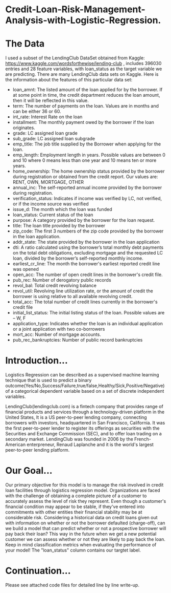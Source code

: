 # Credit-Loan-Risk-Management-Analysis-with-Logistic-Regression.
# The Data
I used a subset of the LendingClub DataSet obtained from Kaggle: https://www.kaggle.com/wordsforthewise/lending-club , includes 396030 entries and 28 feature variables, with loan_status as the target variable we are predicting.
There are many LendingClub data sets on Kaggle. Here is the information about the features of this particular data set:

* loan_amnt: The listed amount of the loan applied for by the borrower. If at some point in time, the credit department reduces the loan amount, then it will be reflected in this value.
* term: The number of payments on the loan. Values are in months and can be either 36 or 60.
* int_rate: Interest Rate on the loan
* installment: The monthly payment owed by the borrower if the loan originates.
* grade: LC assigned loan grade
* sub_grade: LC assigned loan subgrade
* emp_title: The job title supplied by the Borrower when applying for the loan.
* emp_length: Employment length in years. Possible values are between 0 and 10 where 0 means less than one year and 10 means ten or more years.
* home_ownership: The home ownership status provided by the borrower during registration or obtained from the credit report. Our values are: RENT, OWN, MORTGAGE, OTHER
* annual_inc: The self-reported annual income provided by the borrower during registration.
* verification_status: Indicates if income was verified by LC, not verified, or if the income source was verified
* issue_d: The month which the loan was funded
* loan_status: Current status of the loan
* purpose: A category provided by the borrower for the loan request.
* title: The loan title provided by the borrower
* zip_code: The first 3 numbers of the zip code provided by the borrower in the loan application.
* addr_state: The state provided by the borrower in the loan application
* dti: A ratio calculated using the borrower’s total monthly debt payments on the total debt obligations, excluding mortgage and the requested LC loan, divided by the borrower’s self-reported monthly income.
* earliest_cr_line: The month the borrower's earliest reported credit line was opened
* open_acc: The number of open credit lines in the borrower's credit file.
* pub_rec: Number of derogatory public records
* revol_bal: Total credit revolving balance
* revol_util: Revolving line utilization rate, or the amount of credit the borrower is using relative to all available revolving credit.
* total_acc: The total number of credit lines currently in the borrower's credit file
* initial_list_status: The initial listing status of the loan. Possible values are – W, F
* application_type: Indicates whether the loan is an individual application or a joint application with two co-borrowers
* mort_acc: Number of mortgage accounts.
* pub_rec_bankruptcies: Number of public record bankruptcies

# Introduction...
Logistics Regression can be described as a supervised machine learning technique that is used to predict a binary outcome(Yes/No,Success/Failure,true/false,Healthy/Sick,Positive/Negative) of a categorical dependent variable based on a set of discrete independent variables.

LendingClub(lendingclub.com) is a fintech company that provides range of financial products and services through a technology-driven platform in the United States, It is a US peer-to-peer lending company, connecting borrowers with investors, headquartered in San Francisco, California. It was the first peer-to-peer lender to register its offerings as securities with the Securities and Exchange Commission (SEC), and to offer loan trading on a secondary market. LendingClub was founded in 2006 by the French-American enterpreneur, Renaud Laplanche and it is the world's largest peer-to-peer lending platform.

# Our Goal...
Our primary objective for this model is to manage the risk involved in credit loan facilities through logistics regression model. 
Organizations are faced with the challenge of obtaining a complete picture of a customer to accurately assess the level of risk they represent. Even though a customer's financial condition may appear to be stable, if they've entered into commitments with other entities their financial stability may be at considerable risk.
Considering a historical data on credit loans given out with information on whether or not the borrower defaulted (charge-off), can we build a model that can predict whether or not a prospective borrower will pay back their loan? This way in the future when we get a new potential customer we can assess whether or not they are likely to pay back the loan. Keep in mind classification metrics when evaluating the performance of your model! The "loan_status" column contains our targtet label.

# Continuation...
Please see attached code files for detailed line by line write-up.
